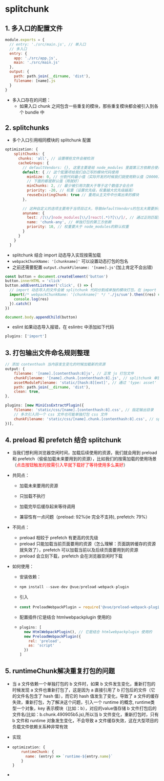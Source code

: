 # splitchunk



## 1. 多入口的配置文件

```js
module.exports = {
  // entry: './src/main.js', // 单入口
  // 多入口
  entry: { 
    app: './src/app.js',
    main: './src/main.js'
  },
  output: {
    path: path.join(__dirname, 'dist'),
    filename: [name].js
  }
}
```

- 多入口存在的问题：
  - 如果入口 chunk 之间包含一些重复的模块，那些重复模块都会被引入到各个 bundle 中

## 2. splitchunks

- 多个入口引用相同模块的 splitchunk 配置

```js
optimization: {
    splitChunks: {
      chunks: 'all', // 设置哪些文件会被检测
      cacheGroups: {
        // defaultVendors: {}, 这里主要是给 node_modules 里面第三方依赖合使用，通常使用默认配置就好
        default: { // 这个配置项给我们自己写的模块代码使用
          minSize: 0, // 分割代码最小值（实际开发的时候我们就使用默认值（20000）就好了，为了演示改为 0）
          // 下面的都是默认值（用就好）
          minChunks: 2, // 最少被引用次数大于等于这个数值才会合并
          priority: -20, // 权重（设置优先级，权重越大优先级越高）
          reuseExistingChunk: true // 重用从主文件中分离出来的模块
        },
          
        // 这种自定义的选项主要用于当项目过大，导致defaultVendors的包太大需要拆分的时候使用
        anyname: {
          test: /[\\/]node_modules[\\/]react(.*)?[\\/]/, // 通过正则匹配要单独打包的第三方依赖包
          name: 'chunk-any', // 单独打包的第三方依赖
          priority: 10, // 权重要大于 node_modules的默认权重
        }
      }
    }
  }
```

- splitchunk 结合 import 动态导入实现按需加载
- `webpackChunkName: '[chunkname]'` 可以设置动态打包的包名
- 之前还需要配置 `output.chunkFilename: '[name].js'`(加上肯定不会出错)

```js
const button = document.createElement('button')
button.innerHTML = 'click'
button.addEventListener('click', () => {
  // import 动态导入的文件会被 splitchunk 代码分割成单独的模块打包，在 import 调用的时候引入
  import(/* webpackChunkName: '[chunkname]' */ './js/sum').then((res) => {
    console.log(res)
  }).catch()
})

document.body.appendChild(button)
```

- eslint 如果动态导入报错，在 eslintrc 中添加如下代码

```js
plugins: ['import']
```

## 3. 打包输出文件命名规则整理

```js
// 添加 contenthash 当内容发生变化的时候加载新的资源
output: {
    filename: '[name].[contenthash:8]js', // 正常 js 打包文件
    chunkFilename: '[name].chunk.[contenthash:8].js', // splitchunk 单独打包的文件增加一个.chunk标识
    assetModuleFilename: 'static/[hash:8][ext]', // 通过 'type: asset' 这种方式打包的资源文件
    path: path.join(__dirname, 'dist'),
    clean: true,
},
  
plugins: [new MiniCssExtractPlugin({
    filename: 'static/css/[name].[contenthash:8].css', // 指定输出目录
  	// 多次引入同一个 css 文件也可能单独打包 css 文件
  	chunkFilename: 'static/css/[name].chunk.[contenthash:8].css', // splitchunk 单独打包的文件增加一个.chunk标识
})],
```

## 4. preload 和 prefetch 结合 splitchunk

- 当我们想利用浏览器空闲时间，加载后续使用的资源，我们就会用到 preload 和 prefetch（偷偷加载未来要用到的资源），比如我们的按需加载的使用场景（<span style="color: red">点击按钮触发的按需引入早就下载好了等待使用多么美好</span>）

- 共同点：

  - 加载未来要用的资源

  - 只加载不执行

  - 加载完毕后缓存起来等待调用

  - 兼容性有一点问题（preload: 92%(ie 完全不支持), prefetch: 79%）

    

- 不同点：

  - preload 相较于 prefetch 有更高的优先级
  - preload 只能加载当前页面要用的资源（怎么理解：页面跳转缓存的资源就失效了），prefetch 可以加载当前以及后续页面要用到的资源
  - preload 会立刻下载，prefetch 会在浏览器空闲时下载

- 如何使用：

  - 安装依赖：

  - ```js
    npm install --save-dev @vue/preload-webpack-plugin
    ```

  - 引入

  - ```js
    const PreloadWebpackPlugin = require('@vue/preload-webpack-plugin');
    ```

  - 配置插件(它是结合 htmlwebpackplugin 使用的)

  - ```js
    plugins: [
      new HtmlWebpackPlugin(), // 它是结合 htmlwebpackplugin 使用的
      new PreloadWebpackPlugin({
        rel: 'preload',
        as: 'script'
      })
    ]
    ```

## 5. runtimeChunk解决重复打包的问题

- 当 a 文件依赖一个单独打包的 b 文件时，如果 b 文件发生变化，重新打包的时候发现 a 文件也重新打包了，这是因为 a 直接引用了 b 打包后的文件（它的文件名包含了 hash 值），而它的 hash 值发生了变化，导致了 a 文件的缓存失效，重新打包，为了解决这个问题，引入一个 runtime 的概念, runtime类型一个对象，key 表示模块（比如：b），对应的value值存储 b 文件打包后的文件名(比如：b.chunk.490905b5.js),所以当 b 文件变化，重新打包时，只有 b 文件和 runtime 对象发生变化，不会导致 a 文件缓存失效，这在大型项目的负载文件依赖关系种非常有效

- 实现

- ```js
  optimization: {
      runtimeChunk: {
        name: (entry) => `runtime-${entry.name}`
      }
  }
  ```

- 

